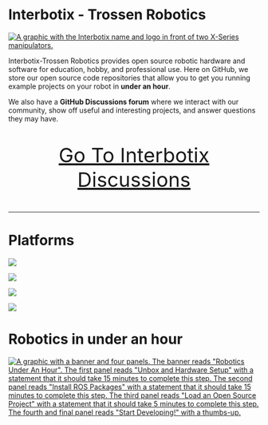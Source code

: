 # Interbotix - Trossen Robotics

<a href="https://www.trossenrobotics.com/" rel="external" target="_blank">![A graphic with the Interbotix name and logo in front of two X-Series manipulators.](https://www.trossenrobotics.com/shared/github/organization_header.png)</a>

Interbotix-Trossen Robotics provides open source robotic hardware and software for education, hobby, and professional use. Here on GitHub, we store our open source code repositories that allow you to get you running example projects on your robot in **under an hour**. 

We also have a **GitHub Discussions forum** where we interact with our community, show off useful and interesting projects, and answer questions they may have.

<p align="center" style="font-size:40px"><a href="https://github.com/Interbotix/.github/discussions">Go To Interbotix Discussions</a></p>

<hr/>

# Platforms

<a href="https://github.com/Interbotix/interbotix_ros_manipulators" rel="external" target="_blank">![](https://www.trossenrobotics.com/shared/github/manipulators.png)</a>

<a href="https://github.com/Interbotix/interbotix_ros_rovers" rel="external" target="_blank">![](https://www.trossenrobotics.com/shared/github/rover_banner.png)</a>

<a href="https://github.com/Interbotix/interbotix_ros_crawlers" rel="external" target="_blank">![](https://www.trossenrobotics.com/shared/github/crawlers.png)</a>

<a href="https://github.com/Interbotix/interbotix_ros_turrets" rel="external" target="_blank">![](https://www.trossenrobotics.com/shared/github/turrets.png)</a>

# Robotics in under an hour

<a href="https://www.trossenrobotics.com/" rel="external" target="_blank">![A graphic with a banner and four panels. The banner reads "Robotics Under An Hour". The first panel reads "Unbox and Hardware Setup" with a statement that it should take 15 minutes to complete this step. The second panel reads "Install ROS Packages" with a statement that it should take 15 minutes to complete this step. The third panel reads "Load an Open Source Project" with a statement that it should take 5 minutes to complete this step. The fourth and final panel reads "Start Developing!" with a thumbs-up.](https://www.trossenrobotics.com/shared/github/ros_under_hour_extended.png)</a>
